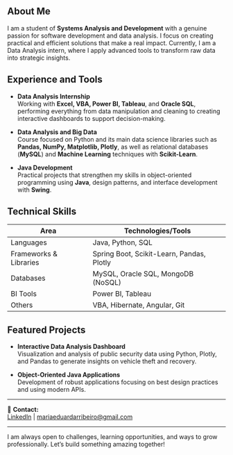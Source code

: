## About Me

I am a student of **Systems Analysis and Development** with a genuine passion for software development and data analysis. I focus on creating practical and efficient solutions that make a real impact. Currently, I am a Data Analysis intern, where I apply advanced tools to transform raw data into strategic insights.

## Experience and Tools

- **Data Analysis Internship**  
  Working with **Excel, VBA, Power BI, Tableau**, and **Oracle SQL**, performing everything from data manipulation and cleaning to creating interactive dashboards to support decision-making.

- **Data Analysis and Big Data**  
  Course focused on Python and its main data science libraries such as **Pandas, NumPy, Matplotlib, Plotly**, as well as relational databases (**MySQL**) and **Machine Learning** techniques with **Scikit-Learn**.

- **Java Development**  
  Practical projects that strengthen my skills in object-oriented programming using **Java**, design patterns, and interface development with **Swing**.

## Technical Skills

| Area                  | Technologies/Tools                               |
|-----------------------|-------------------------------------------------|
| Languages             | Java, Python, SQL                               |
| Frameworks & Libraries | Spring Boot, Scikit-Learn, Pandas, Plotly       |
| Databases             | MySQL, Oracle SQL, MongoDB (NoSQL)               |
| BI Tools              | Power BI, Tableau                                |
| Others                | VBA, Hibernate, Angular, Git                     |

## Featured Projects

- **Interactive Data Analysis Dashboard**  
  Visualization and analysis of public security data using Python, Plotly, and Pandas to generate insights on vehicle theft and recovery.

- **Object-Oriented Java Applications**  
  Development of robust applications focusing on best design practices and using modern APIs.

---

🔗 **Contact:**  
[LinkedIn](https://www.linkedin.com/in/mariaerams/) | mariaeduardarribeiro@gmail.com

---

I am always open to challenges, learning opportunities, and ways to grow professionally. Let’s build something amazing together!
